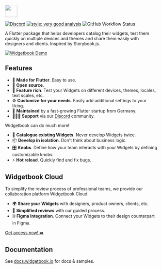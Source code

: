 <img height=40 src="https://raw.githubusercontent.com/widgetbook/widgetbook/2107e1afe2217e8ecde56c6ade1fd3706c3e6570/docs/assets/WidgetbookLogo.svg">

[![Discord](https://img.shields.io/discord/879618555560218625?color=blue&style=flat-square&logo=discord)](https://discord.com/invite/zT4AMStAJA)
[![style: very good analysis](https://img.shields.io/badge/style-very_good_analysis-B22C89.svg?style=flat-square)](https://pub.dev/packages/very_good_analysis) 
![GitHub Workflow Status](https://img.shields.io/github/actions/workflow/status/widgetbook/widgetbook/widgetbook.yaml?branch=main)

A Flutter package that helps developers catalog their widgets, test them quickly on multiple devices and themes and share them easily with designers and clients. 
Inspired by Storybook.js.


[![Widgetbook Demo](https://github.com/widgetbook/widgetbook/blob/main/docs/assets/screenshots/widgetbook.png?raw=true)](https://demo.widgetbook.io/)

## Features

- 💙 **Made for Flutter**. Easy to use. 
- 🦄 **Open source**.
- 🍭 **Feature rich**. Test your Widgets on different devices, themes, locales, text scales, etc.
- ⚙️ **Customize for your needs**. Easily add additional settings to your liking. 
- 🔧 **Maintained** by a fast-growing Flutter startup from Germany.
- 👩🏼‍💻 **Support** via our [Discord](https://discord.com/invite/zT4AMStAJA) community.

Widgetbook can do much more!

- 📙 **Catalogue existing Widgets**. Never develop Widgets twice. 
- 📦 **Develop in isolation**. Don't think about business logic. 
- 🎛 **Knobs**. Define how your team interacts with your Widgets by defining customizable knobs. 
- ⚡️ **Hot reload**. Quickly find and fix bugs.

## Widgetbook Cloud

To simplify the review process of professional teams, we provide our collaboration platform Widgetbook Cloud
- 🌍 **Share your Widgets** with designers, product owners, clients, etc.
- 📃 **Simplified reviews** with our guided process. 
- ⛓ **Figma Integration**. Connect your Widgets to their design counterpart in Figma. 

[Get access now! ➡️](https://widgetbook.io)

## Documentation

See [docs.widgetbook.io](https://docs.widgetbook.io) for docs & samples.
